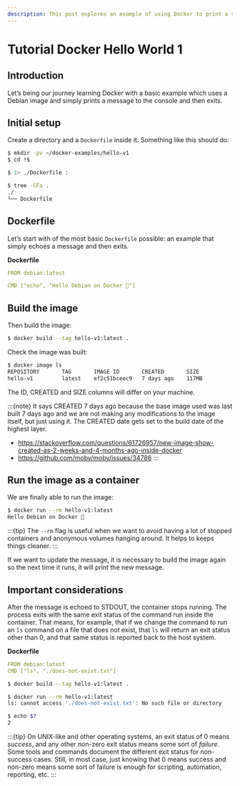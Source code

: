 ```yaml
---
description: This post explores an example of using Docker to print a shell message and exit. Important foundational concepts are explained in this example.
---
```


# Tutorial Docker Hello World 1

## Introduction

Let’s being our journey learning Docker with a basic example which uses a Debian image and simply prints a message to the console and then exits.

## Initial setup

Create a directory and a `Dockerfile` inside it.
Something like this should do:

```bash
$ mkdir -pv ~/docker-examples/hello-v1
$ cd !$

$ 1> ./Dockerfile :

$ tree -CFa .
./
└── Dockerfile
```

## Dockerfile

Let’s start with of the most basic `Dockerfile` possible: an example that simply echoes a message and then exits.

**Dockerfile**

```yaml
FROM debian:latest

CMD ["echo", "Hello Debian on Docker 💯"]
```

## Build the image

Then build the image:

```bash
$ docker build --tag hello-v1:latest .
```

Check the image was built:

```bash
$ docker image ls
REPOSITORY       TAG       IMAGE ID       CREATED       SIZE
hello-v1         latest    ef2c51bceec9   7 days ago    117MB
```

The ID, CREATED and SIZE columns will differ on your machine.

:::{note}
It says CREATED 7 days ago because the base image used was last built 7 days ago and we are not making any modifications to the image itself, but just using it.
The CREATED date gets set to the build date of the highest layer.

- https://stackoverflow.com/questions/61726957/new-image-show-created-as-2-weeks-and-4-months-ago-inside-docker
- https://github.com/moby/moby/issues/34786
:::

## Run the image as a container

We are finally able to run the image:

```bash
$ docker run --rm hello-v1:latest
Hello Debian on Docker 💯
```

:::{tip}
The `--rm` flag is useful when we want to avoid having a lot of stopped containers and anonymous volumes hanging around.
It helps to keeps things cleaner.
:::

If we want to update the message, it is necessary to build the image again so the next time it runs, it will print the new message.

## Important considerations

After the message is echoed to STDOUT, the container stops running.
The process exits with the same exit status of the command run inside the container.
That means, for example, that if we change the command to run an `ls` command on a file that does not exist, that `ls` will return an exit status other than 0, and that same status is reported back to the host system.

**Dockerfile**

```yaml
FROM debian:latest
CMD ["ls", "./does-not-exist.txt"]
```

```bash
$ docker build --tag hello-v1:latest .

$ docker run --rm hello-v1:latest
ls: cannot access './does-not-exist.txt': No such file or directory

$ echo $?
2
```

:::{tip}
On UNIX-like and other operating systems, an exit status of 0 means _success_, and any other non-zero exit status means some sort of _failure_.
Some tools and commands document the different exit status for non-success cases.
Still, in most case, just knowing that 0 means success and non-zero means some sort of failure is enough for scripting, automation, reporting, etc.
:::

